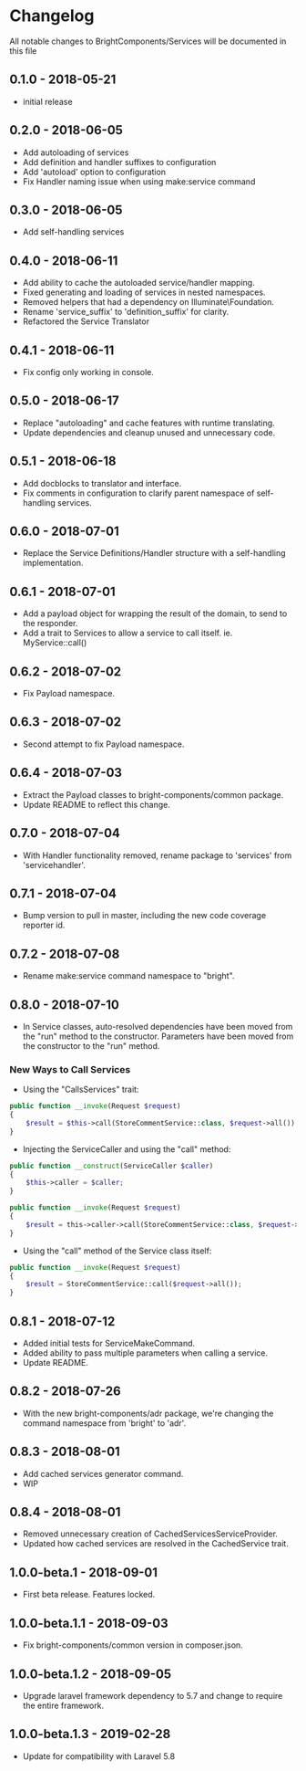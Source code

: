 # Changelog

All notable changes to BrightComponents/Services will be documented in this file

## 0.1.0 - 2018-05-21

-   initial release

## 0.2.0 - 2018-06-05

-   Add autoloading of services
-   Add definition and handler suffixes to configuration
-   Add 'autoload' option to configuration
-   Fix Handler naming issue when using make:service command

## 0.3.0 - 2018-06-05

-   Add self-handling services

## 0.4.0 - 2018-06-11

-   Add ability to cache the autoloaded service/handler mapping.
-   Fixed generating and loading of services in nested namespaces.
-   Removed helpers that had a dependency on Illuminate\Foundation.
-   Rename 'service_suffix' to 'definition_suffix' for clarity.
-   Refactored the Service Translator

## 0.4.1 - 2018-06-11

-   Fix config only working in console.

## 0.5.0 - 2018-06-17

-   Replace "autoloading" and cache features with runtime translating.
-   Update dependencies and cleanup unused and unnecessary code.

## 0.5.1 - 2018-06-18

-   Add docblocks to translator and interface.
-   Fix comments in configuration to clarify parent namespace of self-handling services.

## 0.6.0 - 2018-07-01

-   Replace the Service Definitions/Handler structure with a self-handling implementation.

## 0.6.1 - 2018-07-01

-   Add a payload object for wrapping the result of the domain, to send to the responder.
-   Add a trait to Services to allow a service to call itself. ie. MyService::call()

## 0.6.2 - 2018-07-02

-   Fix Payload namespace.

## 0.6.3 - 2018-07-02

-   Second attempt to fix Payload namespace.

## 0.6.4 - 2018-07-03

-   Extract the Payload classes to bright-components/common package.
-   Update README to reflect this change.

## 0.7.0 - 2018-07-04

-   With Handler functionality removed, rename package to 'services' from 'servicehandler'.

## 0.7.1 - 2018-07-04

-   Bump version to pull in master, including the new code coverage reporter id.

## 0.7.2 - 2018-07-08

-   Rename make:service command namespace to "bright".

## 0.8.0 - 2018-07-10

-   In Service classes, auto-resolved dependencies have been moved from the "run" method to the constructor. Parameters have been moved from the constructor to the "run" method.

### New Ways to Call Services

-   Using the "CallsServices" trait:

```php
public function __invoke(Request $request)
{
    $result = $this->call(StoreCommentService::class, $request->all());
}
```

-   Injecting the ServiceCaller and using the "call" method:

```php
public function __construct(ServiceCaller $caller)
{
    $this->caller = $caller;
}

public function __invoke(Request $request)
{
    $result = this->caller->call(StoreCommentService::class, $request->all());
}
```

-   Using the "call" method of the Service class itself:

```php
public function __invoke(Request $request)
{
    $result = StoreCommentService::call($request->all());
}
```

## 0.8.1 - 2018-07-12

-   Added initial tests for ServiceMakeCommand.
-   Added ability to pass multiple parameters when calling a service.
-   Update README.

## 0.8.2 - 2018-07-26

-   With the new bright-components/adr package, we're changing the command namespace from 'bright' to 'adr'.

## 0.8.3 - 2018-08-01

-   Add cached services generator command.
-   WIP

## 0.8.4 - 2018-08-01

-   Removed unnecessary creation of CachedServicesServiceProvider.
-   Updated how cached services are resolved in the CachedService trait.

## 1.0.0-beta.1 - 2018-09-01

-   First beta release. Features locked.

## 1.0.0-beta.1.1 - 2018-09-03

-   Fix bright-components/common version in composer.json.

## 1.0.0-beta.1.2 - 2018-09-05

-   Upgrade laravel framework dependency to 5.7 and change to require the entire framework.

## 1.0.0-beta.1.3 - 2019-02-28

-   Update for compatibility with Laravel 5.8
